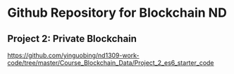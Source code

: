 # Github Repository for Blockchain ND

## Project 2: Private Blockchain
https://github.com/yinguobing/nd1309-work-code/tree/master/Course_Blockchain_Data/Project_2_es6_starter_code
